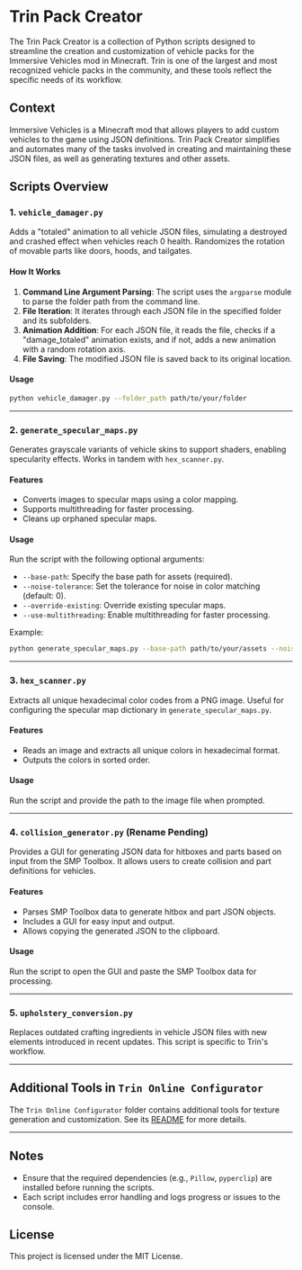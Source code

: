 # Trin Pack Creator

The Trin Pack Creator is a collection of Python scripts designed to streamline the creation and customization of vehicle packs for the Immersive Vehicles mod in Minecraft. Trin is one of the largest and most recognized vehicle packs in the community, and these tools reflect the specific needs of its workflow.

## Context
Immersive Vehicles is a Minecraft mod that allows players to add custom vehicles to the game using JSON definitions. Trin Pack Creator simplifies and automates many of the tasks involved in creating and maintaining these JSON files, as well as generating textures and other assets.

## Scripts Overview

### 1. `vehicle_damager.py`
Adds a "totaled" animation to all vehicle JSON files, simulating a destroyed and crashed effect when vehicles reach 0 health. Randomizes the rotation of movable parts like doors, hoods, and tailgates.

#### How It Works
1. **Command Line Argument Parsing**: The script uses the `argparse` module to parse the folder path from the command line.
2. **File Iteration**: It iterates through each JSON file in the specified folder and its subfolders.
3. **Animation Addition**: For each JSON file, it reads the file, checks if a "damage_totaled" animation exists, and if not, adds a new animation with a random rotation axis.
4. **File Saving**: The modified JSON file is saved back to its original location.

#### Usage
```sh
python vehicle_damager.py --folder_path path/to/your/folder
```

---

### 2. `generate_specular_maps.py`
Generates grayscale variants of vehicle skins to support shaders, enabling specularity effects. Works in tandem with `hex_scanner.py`.

#### Features
- Converts images to specular maps using a color mapping.
- Supports multithreading for faster processing.
- Cleans up orphaned specular maps.

#### Usage
Run the script with the following optional arguments:

- `--base-path`: Specify the base path for assets (required).
- `--noise-tolerance`: Set the tolerance for noise in color matching (default: 0).
- `--override-existing`: Override existing specular maps.
- `--use-multithreading`: Enable multithreading for faster processing.

Example:

```sh
python generate_specular_maps.py --base-path path/to/your/assets --noise-tolerance 5 --override-existing --use-multithreading
```

---

### 3. `hex_scanner.py`
Extracts all unique hexadecimal color codes from a PNG image. Useful for configuring the specular map dictionary in `generate_specular_maps.py`.

#### Features
- Reads an image and extracts all unique colors in hexadecimal format.
- Outputs the colors in sorted order.

#### Usage
Run the script and provide the path to the image file when prompted.

---

### 4. `collision_generator.py` (Rename Pending)
Provides a GUI for generating JSON data for hitboxes and parts based on input from the SMP Toolbox. It allows users to create collision and part definitions for vehicles.

#### Features
- Parses SMP Toolbox data to generate hitbox and part JSON objects.
- Includes a GUI for easy input and output.
- Allows copying the generated JSON to the clipboard.

#### Usage
Run the script to open the GUI and paste the SMP Toolbox data for processing.

---

### 5. `upholstery_conversion.py`
Replaces outdated crafting ingredients in vehicle JSON files with new elements introduced in recent updates. This script is specific to Trin's workflow.

---

## Additional Tools in `Trin Online Configurator`
The `Trin Online Configurator` folder contains additional tools for texture generation and customization. See its [README](./Trin%20Online%20Configurator/README.md) for more details.

---

## Notes
- Ensure that the required dependencies (e.g., `Pillow`, `pyperclip`) are installed before running the scripts.
- Each script includes error handling and logs progress or issues to the console.

## License
This project is licensed under the MIT License.